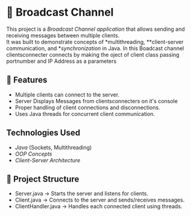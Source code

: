 # 📢 Broadcast Channel
This project is a *Broadcast Channel application* that allows sending and receiving messages between multiple clients.  
It was built to demonstrate concepts of *multithreading, **client-server communication, and **synchronization* in Java.
In this Boadcast channel clientsconnecter connects by making the oject of client class passing portnumber and IP Address as a parameters
## 🚀 Features
- Multiple clients can connect to the server.
- Server Displays Messages from clientsconnecters on it's console 
- Proper handling of client connections and disconnections.
- Uses Java threads for concurrent client communication.
## Technologies Used
- *Java* (Sockets, Multithreading)
- *OOP Concepts*
- *Client-Server Architecture*
## 📂 Project Structure
- Server.java → Starts the server and listens for clients.
- Client.java → Connects to the server and sends/receives messages.
- ClientHandler.java → Handles each connected client using threads.
